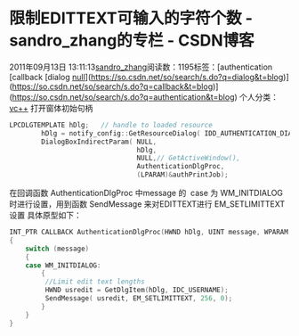 # 限制EDITTEXT可输入的字符个数 - sandro_zhang的专栏 - CSDN博客
2011年09月13日 13:11:13[sandro_zhang](https://me.csdn.net/sandro_zhang)阅读数：1195标签：[authentication																[callback																[dialog																[null](https://so.csdn.net/so/search/s.do?q=null&t=blog)](https://so.csdn.net/so/search/s.do?q=dialog&t=blog)](https://so.csdn.net/so/search/s.do?q=callback&t=blog)](https://so.csdn.net/so/search/s.do?q=authentication&t=blog)
个人分类：[vc++](https://blog.csdn.net/sandro_zhang/article/category/884062)
打开窗体初始句柄
```cpp
LPCDLGTEMPLATE hDlg;   // handle to loaded resource
		hDlg = notify_config::GetResourceDialog( IDD_AUTHENTICATION_DIALOG );
		DialogBoxIndirectParam( NULL, 
								hDlg, 
								NULL,// GetActiveWindow(), 
								AuthenticationDlgProc,
								(LPARAM)&authPrintJob);
```
在回调函数 AuthenticationDlgProc 中message 的  case 为 WM_INITDIALOG 时进行设置，用到函数 SendMessage 来对EDITTEXT进行 EM_SETLIMITTEXT 设置
具体原型如下：
```cpp
INT_PTR CALLBACK AuthenticationDlgProc(HWND hDlg, UINT message, WPARAM wParam, LPARAM lParam)
{
    switch (message)
	{
	case WM_INITDIALOG:
        {
         //Limit edit text lengths
         HWND usredit = GetDlgItem(hDlg, IDC_USERNAME);
         SendMessage( usredit, EM_SETLIMITTEXT, 256, 0);
        }
    }
}
```
